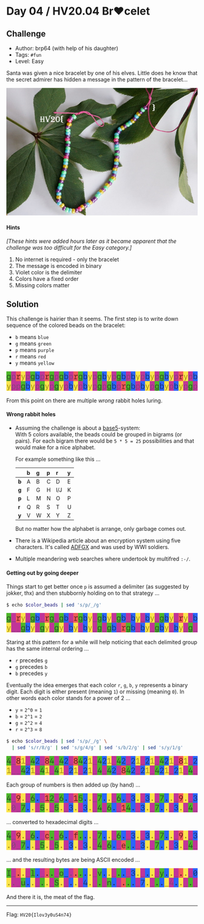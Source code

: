 # Day 04 / HV20.04 Br❤️celet



## Challenge

<!-- ...10....:...20....:...30....:...40....:...50....:...60....:...70....:. -->
* Author: brp64 (with help of his daughter)
* Tags:   `#fun`
* Level:  Easy

Santa was given a nice bracelet by one of his elves. Little does he know that
the secret admirer has hidden a message in the pattern of the bracelet...

![](bracelet.jpg)

#### Hints

_[These hints were added hours later as it became apparent that the challenge
was too difficult for the Easy category.]_

1. No internet is required - only the bracelet
2. The message is encoded in binary
3. Violet color is the delimiter
4. Colors have a fixed order
5. Missing colors matter



## Solution

<!-- ...10....:...20....:...30....:...40....:...50....:...60....:...70....:. -->
This challenge is hairier than it seems. The first step is to write down
sequence of the colored beads on the bracelet:

* `b` means `blue`
* `g` means `green`
* `p` means `purple`
* `r` means `red`
* `y` means `yellow`

<!--gprypgbprgpgbprgbypgbypgbpbypbypgbyprypbyppgbypgypgypbypbypgpgbprgbpbypgbypbypgp-->
![](color_beads_1.png)

From this point on there are multiple _wrong_ rabbit holes luring.

#### Wrong rabbit holes

* Assuming the challenge is about a [base5]-system:\
  With 5 colors available, the beads could be grouped in bigrams (or pairs).
  For each bigram there would be `5 * 5 = 25` possibilities and that would make
  for a nice alphabet.

  [base5]: https://en.wikipedia.org/wiki/Quinary

  For example something like this …

  |       |  b  |  g  |  p  |  r  |  y  |
  |-------|-----|-----|-----|-----|-----|
  | **b** |  A  |  B  |  C  |  D  |  E  |
  | **g** |  F  |  G  |  H  | I/J |  K  |
  | **p** |  L  |  M  |  N  |  O  |  P  |
  | **r** |  Q  |  R  |  S  |  T  |  U  |
  | **y** |  V  |  W  |  X  |  Y  |  Z  |

  But no matter how the alphabet is arrange, only garbage comes out.

* There is a Wikipedia article about an encryption system using five
  characters. It's called [ADFGX] and was used by WWI soldiers.

  [ADFGX]: https://de.wikipedia.org/wiki/ADFGX

* Multiple meandering web searches where undertook by multifred `:-/`.


#### Getting out by going deeper

<!-- ...10....:...20....:...30....:...40....:...50....:...60....:...70....:. -->
Things start to get better once `p` is assumed a delimiter (as suggested by
jokker, thx) and then stubbornly holding on to that strategy …

```sh
$ echo $color_beads | sed 's/p/_/g'
```

<!--g_ry_gb_rg_gb_rgby_gby_gb_by_by_gby_ry_by__gby_gy_gy_by_by_g_gb_rgb_by_gby_by_g_-->
![](color_beads_2.png)

<!-- ...10....:...20....:...30....:...40....:...50....:...60....:...70....:. -->
Staring at this pattern for a while will help noticing that each delimited group
has the same internal ordering …

* `r` precedes `g`
* `g` precedes `b`
* `b` precedes `y`

Eventually the idea emerges that each color `r`, `g`, `b`, `y` represents a
binary digit. Each digit is either present (meaning `1`) or missing (meaning
`0`). In other words each color stands for a power of 2 …

* `y` = `2^0` = `1`
* `b` = `2^1` = `2`
* `g` = `2^2` = `4`
* `r` = `2^3` = `8`

```sh
$ echo $color_beads | sed 's/p/_/g' \
  | sed 's/r/8/g' | sed 's/g/4/g' | sed 's/b/2/g' | sed 's/y/1/g'
```

<!--4_81_42_84_42_8421_421_42_21_21_421_81_21__421_41_41_21_21_4_42_842_21_421_21_4_-->
![](color_beads_3.png)

Each group of numbers is then added up (by hand) …

<!--4_9._6._12_6._15.._7.._6._3._3._7.._9._3.0_7.._5._5._3._3._4_6._14._3._7.._3._4_-->
![](color_beads_4.png)

… converted to hexadecimal digits …

<!--4_9._6._c._6._f..._7.._6._3._3._7.._9._3.0_7.._5._5._3._3._4_6._e.._3._7.._3._4_-->
![](color_beads_5.png)

… and the resulting bytes are being ASCII encoded …

<!--I_.._l._.._o_....._v.._.._3._.._y.._.._0.._u.._.._S._.._4._._n._..._7._.._4.._._-->
![](color_beads_6.png)

And there it is, the meat of the flag.

--------------------------------------------------------------------------------

Flag: `HV20{Ilov3y0uS4n74}`


